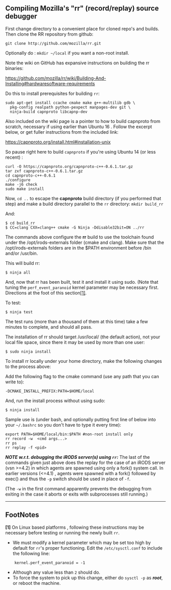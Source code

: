 ## Compiling Mozilla's "rr" (record/replay) source debugger

First change directory to a convenient place for cloned repo's and builds. Then clone the RR repository from github:

```
git clone http://github.com/mozilla/rr.git
```

Optionally do : `mkdir ~/local` if you want a non-root install.

Note the wiki on GitHub has expansive instructions on building the rr binaries:  

  https://github.com/mozilla/rr/wiki/Building-And-Installing#hardwaresoftware-requirements

Do this to install prerequisites for building `rr`:
```
sudo apt-get install ccache cmake make g++-multilib gdb \
  pkg-config realpath python-pexpect manpages-dev git \
  ninja-build capnproto libcapnp-dev
```
  
Also included on the wiki page  is a pointer to how to build capnproto from scratch, 
necessary if using earlier than Ubuntu 16 . Follow the excerpt below, or get fuller 
instructions from the included link:

  https://capnproto.org/install.html#installation-unix

So pause right here to build `capnproto` if you're using Ubuntu 14 (or less recent) :
```
curl -O https://capnproto.org/capnproto-c++-0.6.1.tar.gz
tar zxf capnproto-c++-0.6.1.tar.gz
cd capnproto-c++-0.6.1
./configure
make -j6 check
sudo make install 
```

Now, `cd ..` to escape the **capnproto** build directory (if you performed that step) and  make a  build directory parallel to the `rr` directory: `mkdir build_rr`  

And:

```
$ cd build_rr
$ CC=clang CXX=clang++ cmake -G Ninja -Ddisable32bit=ON ../rr
```

The commands above configure the **rr** build to use the toolchain found under the /opt/irods-externals folder 
(cmake and clang).  Make sure that the /opt/irods-externals folders are in the $PATH environment before /bin and/or /usr/bin.

This will build rr:

```
$ ninja all
```

And, now that rr has been built, test it and install it using sudo. (Note that tuning the `perf_event_paranoid` kernel parameter may be necessary first. Directions at the foot of this section[\[1\]](#1). 

To test:

```
$ ninja test
```

The test runs (more than a thousand of them at this time) take a few minutes to complete, and should all pass.

The installation of rr should target 
/usr/local/ (the default action), not your local file space, since there it may be used by more than one user:

```
$ sudo ninja install
```

To install rr locally under your home directory, make the following changes to the process above:

Add the following flag to the cmake command (use any path that you can write to):
```
-DCMAKE_INSTALL_PREFIX:PATH=$HOME/local
```
And, run the install process without using sudo:
```
$ ninja install
```

Sample use is (under bash, and optionally putting first line of below into your `~/.bashrc` so you don't have to type it every time):

```
export PATH=$HOME/local/bin:$PATH #non-root install only
rr record -w  <cmd args...>
rr ps
rr replay -f <pid>
```
***NOTE w.r.t. debugging the iRODS server(s) using `rr`:***
The last of the commands given just above does the replay for the case of an iRODS server (vsn >=4.2) in which agents are spawned using only a fork() system call. In earlier versions (<=4.1) , agents were spawned with a fork() followed by exec() and thus the `-p` switch should be used in place of `-f`.

(The `-w` in the first command apparently prevents the debugging from exiting in the case it aborts or exits with subprocesses still running.)

---
FootNotes
---

<A name="1"></A>**[1]** On Linux based platforms , following these instructions may be necessary before testing  or running the newly built `rr`.
   - We must modify a kernel parameter which may be set too high by default for `rr`'s proper functioning. Edit the `/etc/sysctl.conf` to include the following line:  
```
    kernel.perf_event_paranoid = -1
```
   - Although any value less than `2` should do.  
   - To force the system to pick up this change, either do `sysctl -p` as ***root***, or reboot the machine.  

